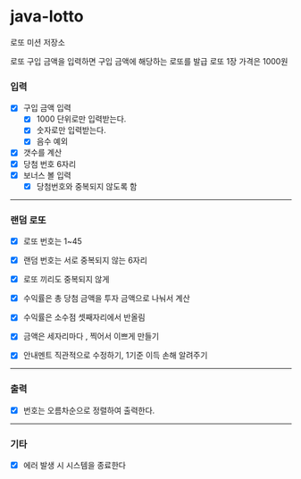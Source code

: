 # java-lotto

로또 미션 저장소

로또 구입 금액을 입력하면 구입 금액에 해당하는 로또를 발급
로또 1장 가격은 1000원

### 입력
- [X] 구입 금액 입력
  - [X] 1000 단위로만 입력받는다.
  - [X] 숫자로만 입력받는다.
  - [X] 음수 예외
- [X] 갯수를 계산
- [X] 당첨 번호 6자리
- [X] 보너스 볼 입력
  - [X] 당첨번호와 중복되지 않도록 함
---
### 랜덤 로또
- [X] 로또 번호는 1~45
- [X] 랜덤 번호는 서로 중복되지 않는 6자리
- [X] 로또 끼리도 중복되지 않게

- [X] 수익률은 총 당첨 금액을 투자 금액으로 나눠서 계산 
- [X] 수익률은 소수점 셋째자리에서 반올림
- [X] 금액은 세자리마다 , 찍어서 이쁘게 만들기
- [X] 안내멘트 직관적으로 수정하기, 1기준 이득 손해 알려주기
----

### 출력
 - [X] 번호는 오름차순으로 정렬하여 출력한다.

---
### 기타
 - [x] 에러 발생 시 시스템을 종료한다

